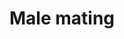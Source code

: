 ---
annotations:
- type: Pathway Ontology
  value: lysosomes based pathway of protein degradation
- type: Disease Ontology
  value: autosomal dominant polycystic kidney disease
- type: Pathway Ontology
  value: protein sorting pathway
- type: Cell Type Ontology
  value: ciliated cell
authors:
- Kyook
- MaintBot
- RaatsS
communities:
- WormBase_Approved
description: 'Caenorhabditis elegans males exhibit sterotypic and invariant mating
  behavior starting the moment the animal senses a hermaphrodite and ending with insemination.  This
  complex behavior has been broken down into six steps or sub behaviors: male response
  to hermaphrodite contact, backwards movement along her body, sharply turning in
  a ventral coil upon reaching the head or tail, continued backing until his tail
  contacts the vulva (vulval location), spicule insertion, and ejaculation into the
  hermaphrodite uterus. Each of these sub behaviors have been molecularly dissected
  and it has been found that two of these sub behaviors, male response to hermaphrodite
  contact and vulval location involve similar molecules.  In particular these behaviors
  involve cell autonomous signaling through LOV-1 and PKD-2, which are homologs of
  human polycystin kidney disease (PKD) associated genes PC-1 and PC-2 respectively.
  Studies in C. elegans have shown that these genes likely have a sensory function
  rather than structural or development role in the cilia of male sensory neurons.
  The identification and characterization of LOV-1 and PKD-2 in C. elegans has lead
  to insights and new avenues of inquiry in the study of human PKD polycystin pathways.'
last-edited: 2021-05-27
organisms:
- Caenorhabditis elegans
redirect_from:
- /index.php/Pathway:WP2287
- /instance/WP2287
schema-jsonld:
- '@context': https://schema.org/
  '@id': https://wikipathways.github.io/pathways/WP2287.html
  '@type': Dataset
  creator:
    '@type': Organization
    name: WikiPathways
  description: 'Caenorhabditis elegans males exhibit sterotypic and invariant mating
    behavior starting the moment the animal senses a hermaphrodite and ending with
    insemination.  This complex behavior has been broken down into six steps or sub
    behaviors: male response to hermaphrodite contact, backwards movement along her
    body, sharply turning in a ventral coil upon reaching the head or tail, continued
    backing until his tail contacts the vulva (vulval location), spicule insertion,
    and ejaculation into the hermaphrodite uterus. Each of these sub behaviors have
    been molecularly dissected and it has been found that two of these sub behaviors,
    male response to hermaphrodite contact and vulval location involve similar molecules.  In
    particular these behaviors involve cell autonomous signaling through LOV-1 and
    PKD-2, which are homologs of human polycystin kidney disease (PKD) associated
    genes PC-1 and PC-2 respectively. Studies in C. elegans have shown that these
    genes likely have a sensory function rather than structural or development role
    in the cilia of male sensory neurons. The identification and characterization
    of LOV-1 and PKD-2 in C. elegans has lead to insights and new avenues of inquiry
    in the study of human PKD polycystin pathways.'
  keywords:
  - CIL-1
  - PI3P
  - OSM-1
  - KAP-1
  - KIN-3/CK2
  - TAX-6/Calcineurin
  - CWP-5
  - ATP-2
  - ASG-1
  - STAM-1/STAM
  - UNC-101
  - OSM-5
  - KIN-10/CK2
  - DAF-10
  - OSM-6
  - HGSRS-1/Hrs
  - CHE-11
  - PI(3,5)P2
  - PKD-2/PC-2
  - RAB-5
  - LOV-1/PC-1
  - </br>STAM-1A co-localizes at the ciliary base with LOV-1 and PKD-2</br>STAM-1
    and HGRS-1 expression completely overlaps in cell bodies and ciliary bases of
    polysystin-expressing neurons</br>STAM-1A. but not STAM-1B, specifically acts
    in the polycystin down-regulation process. </br>STAM-1A binds, sorts, and targets
    the polycystin complex for lysosomal degradation
  - Unknown
  - ASB-1
  license: CC0
  name: Male mating
seo: CreativeWork
title: Male mating
wpid: WP2287
---